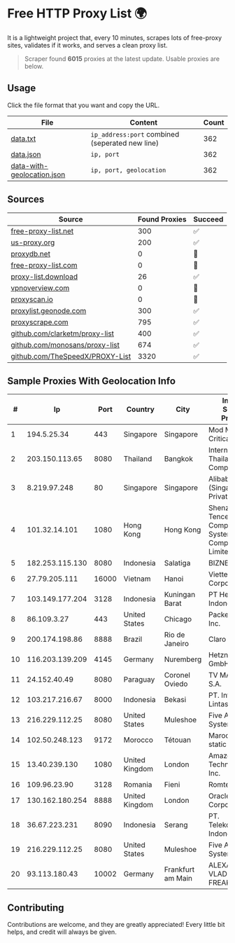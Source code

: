
# Free HTTP Proxy List 🌍

It is a lightweight project that, every 10 minutes, scrapes lots of free-proxy sites, validates if it works, and serves a clean proxy list.


> Scraper found **6015** proxies at the latest update. Usable proxies are below.

## Usage

Click the file format that you want and copy the URL.


|File|Content|Count|
|----|-------|-----|
|[data.txt](https://raw.githubusercontent.com/themiralay/Proxy-List-World/master/data.txt)|`ip_address:port` combined (seperated new line)|362|
|[data.json](https://raw.githubusercontent.com/themiralay/Proxy-List-World/master/data.json)|`ip, port`|362|
|[data-with-geolocation.json](https://raw.githubusercontent.com/themiralay/Proxy-List-World/master/data-with-geolocation.json)|`ip, port, geolocation`|362|

## Sources

|Source|Found Proxies|Succeed|
|------|-------------|-------|
|[free-proxy-list.net](https://free-proxy-list.net)|300|✅|
|[us-proxy.org](https://www.us-proxy.org)|200|✅|
|[proxydb.net](http://proxydb.net)|0|🚫|
|[free-proxy-list.com](https://free-proxy-list.com/?page=&port=&type%5B%5D=http&type%5B%5D=https&up_time=0&search=Search)|0|🚫|
|[proxy-list.download](https://www.proxy-list.download/HTTP)|26|✅|
|[vpnoverview.com](https://vpnoverview.com/privacy/anonymous-browsing/free-proxy-servers)|0|🚫|
|[proxyscan.io](https://www.proxyscan.io)|0|🚫|
|[proxylist.geonode.com](https://proxylist.geonode.com/api/proxy-list?limit=300&page=1&sort_by=lastChecked&sort_type=desc&protocols=http,https)|300|✅|
|[proxyscrape.com](https://api.proxyscrape.com/v2/?request=displayproxies&protocol=http&timeout=10000&country=all&ssl=all&anonymity=all)|795|✅|
|[github.com/clarketm/proxy-list](https://raw.githubusercontent.com/clarketm/proxy-list/master/proxy-list-raw.txt)|400|✅|
|[github.com/monosans/proxy-list](https://raw.githubusercontent.com/monosans/proxy-list/main/proxies/http.txt)|674|✅|
|[github.com/TheSpeedX/PROXY-List](https://raw.githubusercontent.com/TheSpeedX/PROXY-List/master/http.txt)|3320|✅|


## Sample Proxies With Geolocation Info

|#|Ip|Port|Country|City|Internet Service Provider|
|-|--|----|-------|----|-------------------------|
|1|194.5.25.34|443|Singapore|Singapore|Mod Mission Critical LLC|
|2|203.150.113.65|8080|Thailand|Bangkok|Internet Thailand Company Ltd.|
|3|8.219.97.248|80|Singapore|Singapore|Alibaba Cloud (Singapore) Private Limited|
|4|101.32.14.101|1080|Hong Kong|Hong Kong|Shenzhen Tencent Computer Systems Company Limited|
|5|182.253.115.130|8080|Indonesia|Salatiga|BIZNET|
|6|27.79.205.111|16000|Vietnam|Hanoi|Viettel Corporation|
|7|103.149.177.204|3128|Indonesia|Kuningan Barat|PT Herza Digital Indonesia|
|8|86.109.3.27|443|United States|Chicago|Packet Host, Inc.|
|9|200.174.198.86|8888|Brazil|Rio de Janeiro|Claro S.A|
|10|116.203.139.209|4145|Germany|Nuremberg|Hetzner Online GmbH|
|11|24.152.40.49|8080|Paraguay|Coronel Oviedo|TV MAX CABLE S.A.|
|12|103.217.216.67|8000|Indonesia|Bekasi|PT. Infotama Lintas Global|
|13|216.229.112.25|8080|United States|Muleshoe|Five Area Systems, LLC|
|14|102.50.248.123|9172|Morocco|Tétouan|Maroc telecom static ip adress|
|15|13.40.239.130|1080|United Kingdom|London|Amazon Technologies Inc.|
|16|109.96.23.90|3128|Romania|Fieni|Romtelecom|
|17|130.162.180.254|8888|United Kingdom|London|Oracle Corporation|
|18|36.67.223.231|8090|Indonesia|Serang|PT. Telekomunikasi Indonesia|
|19|216.229.112.25|8080|United States|Muleshoe|Five Area Systems, LLC|
|20|93.113.180.43|10002|Germany|Frankfurt am Main|ALEXANDRU VLAD trading as FREAKHOSTING|



## Contributing

Contributions are welcome, and they are greatly appreciated! Every
little bit helps, and credit will always be given.

